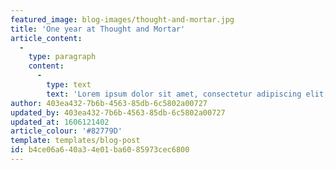 ```yaml
---
featured_image: blog-images/thought-and-mortar.jpg
title: 'One year at Thought and Mortar'
article_content:
  -
    type: paragraph
    content:
      -
        type: text
        text: 'Lorem ipsum dolor sit amet, consectetur adipiscing elit, sed do eiusmod tempor incididunt ut labore et dolore magna aliqua. Convallis aenean et tortor at risus. Neque aliquam vestibulum morbi blandit cursus risus at ultrices mi. Massa vitae tortor condimentum lacinia quis vel. Non curabitur gravida arcu ac tortor dignissim convallis aenean. Pretium lectus quam id leo in vitae turpis massa. Sed faucibus turpis in eu mi bibendum neque egestas congue. Orci nulla pellentesque dignissim enim sit amet. Tempor orci eu lobortis elementum nibh tellus molestie. Neque vitae tempus quam pellentesque nec. A diam sollicitudin tempor id. Risus at ultrices mi tempus imperdiet nulla malesuada pellentesque. Diam quis enim lobortis scelerisque fermentum dui. Tristique sollicitudin nibh sit amet. Cras pulvinar mattis nunc sed blandit. Mauris a diam maecenas sed enim ut.'
author: 403ea432-7b6b-4563-85db-6c5802a00727
updated_by: 403ea432-7b6b-4563-85db-6c5802a00727
updated_at: 1606121402
article_colour: '#82779D'
template: templates/blog-post
id: b4ce06a6-40a3-4e01-ba60-85973cec6800
---
```


